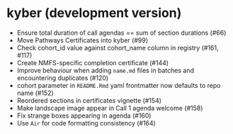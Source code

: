 # kyber (development version)

* Ensure total duration of call agendas == sum of section durations (#66)
* Move Pathways Certificates into kyber (#99)
* Check cohort_id value against cohort_name column in registry (#161, #117)
* Create NMFS-specific completion certificate (#144)
* Improve behaviour when adding `name.md` files in batches and encountering duplicates (#120)
* cohort parameter in `README.Rmd` yaml frontmatter now defaults to repo name (#152)
* Reordered sections in certificates vignette (#154)
* Make landscape image appear in Call 1 agenda welcome (#158)
* Fix strange boxes appearing in agenda (#160)
* Use `Air` for code formatting consistency (#164)
